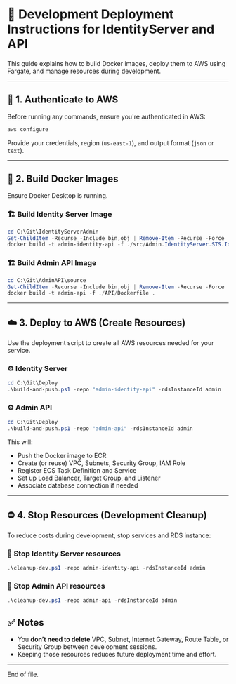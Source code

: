 # 🚀 Development Deployment Instructions for IdentityServer and API

This guide explains how to build Docker images, deploy them to AWS using Fargate, and manage resources during development.

---

## 🔐 1. Authenticate to AWS

Before running any commands, ensure you're authenticated in AWS:

```bash
aws configure
```

Provide your credentials, region (`us-east-1`), and output format (`json` or `text`).

---

## 🐳 2. Build Docker Images

Ensure Docker Desktop is running.

### 🏗️ Build Identity Server Image

```powershell
cd C:\Git\IdentityServerAdmin
Get-ChildItem -Recurse -Include bin,obj | Remove-Item -Recurse -Force
docker build -t admin-identity-api -f ./src/Admin.IdentityServer.STS.Identity/Dockerfile .
```

### 🏗️ Build Admin API Image

```powershell
cd C:\Git\AdminAPI\source
Get-ChildItem -Recurse -Include bin,obj | Remove-Item -Recurse -Force
docker build -t admin-api -f ./API/Dockerfile .
```

---

## ☁️ 3. Deploy to AWS (Create Resources)

Use the deployment script to create all AWS resources needed for your service.

### ⚙️ Identity Server

```powershell
cd C:\Git\Deploy
.\build-and-push.ps1 -repo "admin-identity-api" -rdsInstanceId admin
```

### ⚙️ Admin API

```powershell
cd C:\Git\Deploy
.\build-and-push.ps1 -repo "admin-api" -rdsInstanceId admin
```

This will:
- Push the Docker image to ECR
- Create (or reuse) VPC, Subnets, Security Group, IAM Role
- Register ECS Task Definition and Service
- Set up Load Balancer, Target Group, and Listener
- Associate database connection if needed

---

## ⛔ 4. Stop Resources (Development Cleanup)

To reduce costs during development, stop services and RDS instance:

### 🧹 Stop Identity Server resources

```powershell
.\cleanup-dev.ps1 -repo admin-identity-api -rdsInstanceId admin
```

### 🧹 Stop Admin API resources

```powershell
.\cleanup-dev.ps1 -repo admin-api -rdsInstanceId admin
```

## ✅ Notes

- You **don’t need to delete** VPC, Subnet, Internet Gateway, Route Table, or Security Group between development sessions.
- Keeping those resources reduces future deployment time and effort.
---

End of file.